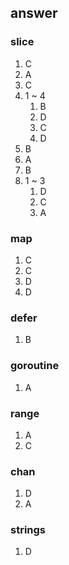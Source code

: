 ## answer

### slice
1. C
2. A
3. C
4. 1 ~ 4 
   1. B 
   2. D 
   3. C 
   4. D
5. B
6. A
7. B
8. 1 ~ 3
   1. D
   2. C
   3. A

### map
1. C
2. C
3. D
4. D

### defer
1. B

### goroutine
1. A

### range
1. A
2. C

### chan
1. D
2. A

### strings
1. D
